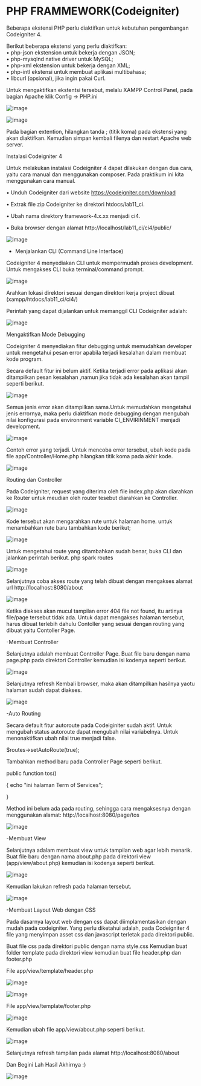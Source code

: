 # PHP FRAMMEWORK(Codeigniter)
  Beberapa ekstensi PHP perlu diaktifkan untuk kebutuhan pengembangan Codeigniter 4.

 Berikut beberapa ekstensi yang perlu diaktifkan:      
• php-json ekstension untuk bekerja dengan JSON;    
• php-mysqlnd native driver untuk MySQL;                                          
• php-xml ekstension untuk bekerja dengan XML;                                  
• php-intl ekstensi untuk membuat aplikasi multibahasa;                             
• libcurl (opsional), jika ingin pakai Curl.

Untuk mengaktifkan ekstentsi tersebut, melalu XAMPP Control Panel, pada bagian Apache klik Config -> PHP.ini

![image](https://github.com/user-attachments/assets/a41f19d6-26bf-4963-9106-9cd3ac761db2)


![image](https://github.com/user-attachments/assets/475e548f-f4ed-4bed-b3fa-54bae4403090)


Pada bagian extention, hilangkan tanda ; (titik koma) pada ekstensi yang akan diaktifkan.
Kemudian simpan kembali filenya dan restart Apache web server.

Instalasi Codeigniter 4

Untuk melakukan instalasi Codeigniter 4 dapat dilakukan dengan dua cara, yaitu cara manual
dan menggunakan composer. Pada praktikum ini kita menggunakan cara manual.

• Unduh Codeigniter dari website https://codeigniter.com/download

• Extrak file zip Codeigniter ke direktori htdocs/lab11_ci.

• Ubah nama direktory framework-4.x.xx menjadi ci4.

• Buka browser dengan alamat http://localhost/lab11_ci/ci4/public/

![image](https://github.com/user-attachments/assets/5c81eac4-f9cc-43b4-b052-af7a523e3a7b)

- Menjalankan CLI (Command Line Interface)

Codeigniter 4 menyediakan CLI untuk mempermudah proses development. Untuk mengakses
CLI buka terminal/command prompt.

![image](https://github.com/user-attachments/assets/63d89e18-8936-4cb9-b98c-b0100fb40034)

Arahkan lokasi direktori sesuai dengan direktori kerja project dibuat
(xampp/htdocs/lab11_ci/ci4/)

Perintah yang dapat dijalankan untuk memanggil CLI Codeigniter adalah:

![image](https://github.com/user-attachments/assets/4748b158-dbca-488e-87f6-d10eeafe7b30)


Mengaktifkan Mode Debugging

Codeigniter 4 menyediakan fitur debugging untuk memudahkan developer untuk mengetahui
pesan error apabila terjadi kesalahan dalam membuat kode program.

Secara default fitur ini belum aktif. Ketika terjadi error pada aplikasi akan ditampilkan pesan
kesalahan ,namun jika tidak ada kesalahan akan tampil seperti berikut.

![image](https://github.com/user-attachments/assets/6fa57ef7-aaad-4d60-94b3-a72bfbd9b028)


Semua jenis error akan ditampilkan sama.Untuk memudahkan mengetahui jenis errornya,
maka perlu diaktifkan mode debugging dengan mengubah nilai konfigurasi pada environment
variable CI_ENVIRINMENT menjadi development.


![image](https://github.com/user-attachments/assets/7e50bdec-b42f-4cef-b90d-952dbeb0a14e)


Contoh error yang terjadi. Untuk mencoba error tersebut, ubah kode pada file
app/Controller/Home.php hilangkan titik koma pada akhir kode.

![image](https://github.com/user-attachments/assets/29c098eb-515d-49eb-96ef-7bb8c8ad4830)


Routing dan Controller

Pada Codeigniter, request yang diterima oleh file index.php akan diarahkan ke Router untuk
meudian oleh router tesebut diarahkan ke Controller.

![image](https://github.com/user-attachments/assets/23bd6f82-6e81-4cba-949a-905487e76748)

Kode tersebut akan mengarahkan rute untuk halaman home.
untuk menambahkan rute baru tambahkan kode berikut;

![image](https://github.com/user-attachments/assets/0db66dfe-47d9-446a-9758-db1672028fbf)

Untuk mengetahui route yang ditambahkan sudah benar, buka CLI dan jalankan perintah
berikut.
php spark routes

![image](https://github.com/user-attachments/assets/c1f68dfc-825a-4476-9f75-1af69b3b2f15)

Selanjutnya coba akses route yang telah dibuat dengan mengakses alamat url
http://localhost:8080/about

![image](https://github.com/user-attachments/assets/d93427c6-9434-4e1b-8423-69b3e5c6fc0c)

Ketika diakses akan mucul tampilan error 404 file not found, itu artinya file/page tersebut tidak
ada. Untuk dapat mengakses halaman tersebut, harus dibuat terlebih dahulu Contoller yang
sesuai dengan routing yang dibuat yaitu Contoller Page.

-Membuat Controller

Selanjutnya adalah membuat Controller Page. Buat file baru dengan nama page.php pada
direktori Controller kemudian isi kodenya seperti berikut.

![image](https://github.com/user-attachments/assets/d79d4a6c-bb07-4658-921e-034a76f09bc9)

Selanjutnya refresh Kembali browser, maka akan ditampilkan hasilnya yaotu halaman sudah
dapat diakses.

![image](https://github.com/user-attachments/assets/c5555067-c447-4147-a365-aa55761d66d7)

-Auto Routing

Secara default fitur autoroute pada Codeiginiter sudah aktif. Untuk mengubah status autoroute
dapat mengubah nilai variabelnya. Untuk menonaktifkan ubah nilai true menjadi false.

$routes->setAutoRoute(true);

Tambahkan method baru pada Controller Page seperti berikut.

public function tos()

{
echo "ini halaman Term of Services";

}

Method ini belum ada pada routing, sehingga cara mengaksesnya dengan menggunakan
alamat: http://localhost:8080/page/tos

![image](https://github.com/user-attachments/assets/f6d7cf73-7ad6-4fd9-9936-bf8fed2abca0)

-Membuat View

Selanjutnya adalam membuat view untuk tampilan web agar lebih menarik. Buat file baru
dengan nama about.php pada direktori view (app/view/about.php) kemudian isi kodenya
seperti berikut.


![image](https://github.com/user-attachments/assets/73fba42f-1f8a-4c36-96cc-31e0fe8e196a)

Kemudian lakukan refresh pada halaman tersebut.

![image](https://github.com/user-attachments/assets/598a3b8c-6866-4b7c-8112-a88cb350489d)

-Membuat Layout Web dengan CSS

Pada dasarnya layout web dengan css dapat diimplamentasikan dengan mudah pada
codeigniter. Yang perlu diketahui adalah, pada Codeigniter 4 file yang menyimpan asset css
dan javascript terletak pada direktori public.

Buat file css pada direktori public dengan nama style.css
Kemudian buat folder template pada direktori view kemudian buat file header.php dan
footer.php

File app/view/template/header.php

![image](https://github.com/user-attachments/assets/1be98603-baaf-4e4a-af84-79928ca2de07)

![image](https://github.com/user-attachments/assets/f523bd5a-0932-44e1-b753-0e4bbe5ff97c)


File app/view/template/footer.php

![image](https://github.com/user-attachments/assets/c45dc6c0-13d0-49ec-aceb-70a7d15ccd54)

Kemudian ubah file app/view/about.php seperti berikut.

![image](https://github.com/user-attachments/assets/9d94e769-4d0b-4e59-82db-4e6f54f70e75)

Selanjutnya refresh tampilan pada alamat http://localhost:8080/about

Dan Begini Lah Hasil Akhirnya :)


![image](https://github.com/user-attachments/assets/2d9e1134-1b55-4540-b9ea-7992263b796d)












